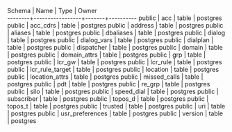  Schema |      Name       | Type  |  Owner   
--------+-----------------+-------+----------
 public | acc             | table | postgres
 public | acc_cdrs        | table | postgres
 public | address         | table | postgres
 public | aliases         | table | postgres
 public | dbaliases       | table | postgres
 public | dialog          | table | postgres
 public | dialog_vars     | table | postgres
 public | dialplan        | table | postgres
 public | dispatcher      | table | postgres
 public | domain          | table | postgres
 public | domain_attrs    | table | postgres
 public | grp             | table | postgres
 public | lcr_gw          | table | postgres
 public | lcr_rule        | table | postgres
 public | lcr_rule_target | table | postgres
 public | location        | table | postgres
 public | location_attrs  | table | postgres
 public | missed_calls    | table | postgres
 public | pdt             | table | postgres
 public | re_grp          | table | postgres
 public | silo            | table | postgres
 public | speed_dial      | table | postgres
 public | subscriber      | table | postgres
 public | topos_d         | table | postgres
 public | topos_t         | table | postgres
 public | trusted         | table | postgres
 public | uri             | table | postgres
 public | usr_preferences | table | postgres
 public | version         | table | postgres